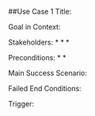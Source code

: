 ##Use Case 1
Title: 

Goal in Context: 

Stakeholders: 
* 
* 
* 

Preconditions: 
*
*

Main Success Scenario:

Failed End Conditions: 

Trigger: 
